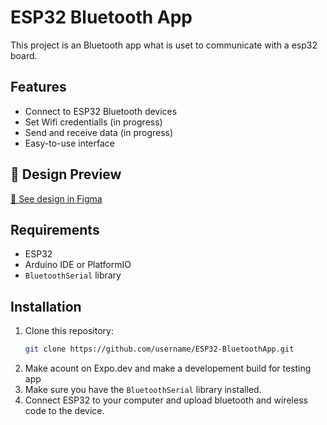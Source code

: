 # ESP32 Bluetooth App

This project is an Bluetooth app what is uset to communicate with a esp32 board.

## Features

- Connect to ESP32 Bluetooth devices
- Set Wifi credentialls (in progress)
- Send and receive data  (in progress)
- Easy-to-use interface 

## 🎨 Design Preview
[🔗 See design in Figma](https://www.figma.com/design/O4C1V2rX2aISvzGsVoJjkp/ESP32--lora-Gateway-app?node-id=0-1&t=ejmhQKLbvJFQsnbf-1
)


## Requirements

- ESP32
- Arduino IDE or PlatformIO
- `BluetoothSerial` library

## Installation

1. Clone this repository:
    ```sh
    git clone https://github.com/username/ESP32-BluetoothApp.git
    ```
2. Make acount on Expo.dev and make a developement build for testing app
3. Make sure you have the `BluetoothSerial` library installed.
4. Connect ESP32 to your computer and upload bluetooth and wireless code to the device.

<!--
## Usage

1. Turn on ESP32 and open the Bluetooth app on your mobile device.
2. Search for and connect to the ESP32 device.
3. Use the app to send and receive data.

>

